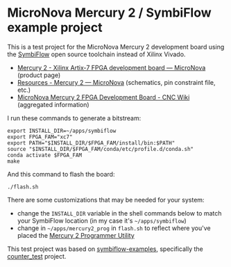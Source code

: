 # MicroNova Mercury 2 / SymbiFlow example project

This is a test project for the MicroNova Mercury 2 development board using the [SymbiFlow](https://symbiflow.github.io/) open source toolchain instead of Xilinx Vivado.

* [Mercury 2 - Xilinx Artix-7 FPGA development board — MicroNova](https://www.micro-nova.com/mercury-2) (product page)
* [Resources - Mercury 2 — MicroNova](https://www.micro-nova.com/resources-mercury-2) (schematics, pin constraint file, etc.)
* [MicroNova Mercury 2 FPGA Development Board - CNC Wiki](https://www.cncwiki.org/index.php?title=MicroNova_Mercury_2_FPGA_Development_Board) (aggregated information)

I run these commands to generate a bitstream:

```
export INSTALL_DIR=~/apps/symbiflow
export FPGA_FAM="xc7"
export PATH="$INSTALL_DIR/$FPGA_FAM/install/bin:$PATH"
source "$INSTALL_DIR/$FPGA_FAM/conda/etc/profile.d/conda.sh"
conda activate $FPGA_FAM
make
```

And this command to flash the board:

```
./flash.sh
```

There are some customizations that may be needed for your system:

* change the `INSTALL_DIR` variable in the shell commands below to match your SymbiFlow location (in my case it's `~/apps/symbiflow`)
* change in `~/apps/mercury2_prog` in `flash.sh` to reflect where you've placed the [Mercury 2 Programmer Utility](https://www.micro-nova.com/mercury2-programmer)

This test project was based on [symbiflow-examples](https://github.com/SymbiFlow/symbiflow-examples), specifically the [counter_test](https://github.com/SymbiFlow/symbiflow-examples/tree/master/xc7/counter_test) project.
